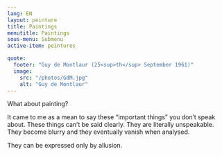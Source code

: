 ```yaml
---
lang: EN
layout: peinture
title: Paintings
menutitle: Paintings
sous-menu: Submenu
active-item: peintures

quote:
  footer: "Guy de Montlaur (25<sup>th</sup> September 1961)"
  image:
    src: "/photos/GdM.jpg"
    alt: "Guy de Montlaur"
---
```

What about painting?

It came to me as a mean to say these “important things” you don’t speak about.
These things can’t be said clearly. They are literally unspeakable. They become blurry and they eventually vanish when analysed.

They can be expressed only by allusion.
